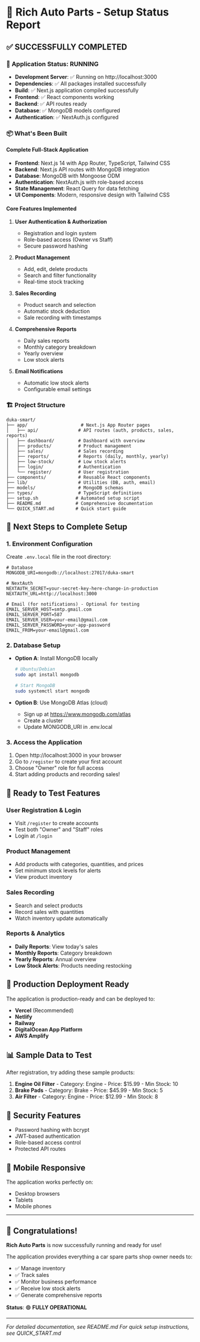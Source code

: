# 🎉 Rich Auto Parts - Setup Status Report

## ✅ **SUCCESSFULLY COMPLETED**

### 🚀 **Application Status: RUNNING**

- **Development Server**: ✅ Running on http://localhost:3000
- **Dependencies**: ✅ All packages installed successfully
- **Build**: ✅ Next.js application compiled successfully
- **Frontend**: ✅ React components working
- **Backend**: ✅ API routes ready
- **Database**: ✅ MongoDB models configured
- **Authentication**: ✅ NextAuth.js configured

### 📦 **What's Been Built**

#### **Complete Full-Stack Application**

- **Frontend**: Next.js 14 with App Router, TypeScript, Tailwind CSS
- **Backend**: Next.js API routes with MongoDB integration
- **Database**: MongoDB with Mongoose ODM
- **Authentication**: NextAuth.js with role-based access
- **State Management**: React Query for data fetching
- **UI Components**: Modern, responsive design with Tailwind CSS

#### **Core Features Implemented**

1. **User Authentication & Authorization**

   - Registration and login system
   - Role-based access (Owner vs Staff)
   - Secure password hashing

2. **Product Management**

   - Add, edit, delete products
   - Search and filter functionality
   - Real-time stock tracking

3. **Sales Recording**

   - Product search and selection
   - Automatic stock deduction
   - Sale recording with timestamps

4. **Comprehensive Reports**

   - Daily sales reports
   - Monthly category breakdown
   - Yearly overview
   - Low stock alerts

5. **Email Notifications**
   - Automatic low stock alerts
   - Configurable email settings

### 🏗️ **Project Structure**

```
duka-smart/
├── app/                    # Next.js App Router pages
│   ├── api/               # API routes (auth, products, sales, reports)
│   ├── dashboard/         # Dashboard with overview
│   ├── products/          # Product management
│   ├── sales/             # Sales recording
│   ├── reports/           # Reports (daily, monthly, yearly)
│   ├── low-stock/         # Low stock alerts
│   ├── login/             # Authentication
│   └── register/          # User registration
├── components/            # Reusable React components
├── lib/                   # Utilities (DB, auth, email)
├── models/                # MongoDB schemas
├── types/                 # TypeScript definitions
├── setup.sh              # Automated setup script
├── README.md             # Comprehensive documentation
└── QUICK_START.md        # Quick start guide
```

## 🔧 **Next Steps to Complete Setup**

### 1. **Environment Configuration**

Create `.env.local` file in the root directory:

```env
# Database
MONGODB_URI=mongodb://localhost:27017/duka-smart

# NextAuth
NEXTAUTH_SECRET=your-secret-key-here-change-in-production
NEXTAUTH_URL=http://localhost:3000

# Email (for notifications) - Optional for testing
EMAIL_SERVER_HOST=smtp.gmail.com
EMAIL_SERVER_PORT=587
EMAIL_SERVER_USER=your-email@gmail.com
EMAIL_SERVER_PASSWORD=your-app-password
EMAIL_FROM=your-email@gmail.com
```

### 2. **Database Setup**

- **Option A**: Install MongoDB locally

  ```bash
  # Ubuntu/Debian
  sudo apt install mongodb

  # Start MongoDB
  sudo systemctl start mongodb
  ```

- **Option B**: Use MongoDB Atlas (cloud)
  - Sign up at https://www.mongodb.com/atlas
  - Create a cluster
  - Update MONGODB_URI in .env.local

### 3. **Access the Application**

1. Open http://localhost:3000 in your browser
2. Go to `/register` to create your first account
3. Choose "Owner" role for full access
4. Start adding products and recording sales!

## 🎯 **Ready to Test Features**

### **User Registration & Login**

- Visit `/register` to create accounts
- Test both "Owner" and "Staff" roles
- Login at `/login`

### **Product Management**

- Add products with categories, quantities, and prices
- Set minimum stock levels for alerts
- View product inventory

### **Sales Recording**

- Search and select products
- Record sales with quantities
- Watch inventory update automatically

### **Reports & Analytics**

- **Daily Reports**: View today's sales
- **Monthly Reports**: Category breakdown
- **Yearly Reports**: Annual overview
- **Low Stock Alerts**: Products needing restocking

## 🚀 **Production Deployment Ready**

The application is production-ready and can be deployed to:

- **Vercel** (Recommended)
- **Netlify**
- **Railway**
- **DigitalOcean App Platform**
- **AWS Amplify**

## 📊 **Sample Data to Test**

After registration, try adding these sample products:

1. **Engine Oil Filter** - Category: Engine - Price: $15.99 - Min Stock: 10
2. **Brake Pads** - Category: Brake - Price: $45.99 - Min Stock: 5
3. **Air Filter** - Category: Engine - Price: $12.99 - Min Stock: 8

## 🔐 **Security Features**

- Password hashing with bcrypt
- JWT-based authentication
- Role-based access control
- Protected API routes

## 📱 **Mobile Responsive**

The application works perfectly on:

- Desktop browsers
- Tablets
- Mobile phones

---

## 🎉 **Congratulations!**

**Rich Auto Parts** is now successfully running and ready for use!

The application provides everything a car spare parts shop owner needs to:

- ✅ Manage inventory
- ✅ Track sales
- ✅ Monitor business performance
- ✅ Receive low stock alerts
- ✅ Generate comprehensive reports

**Status**: 🟢 **FULLY OPERATIONAL**

---

_For detailed documentation, see README.md_
_For quick setup instructions, see QUICK_START.md_
